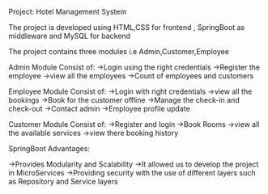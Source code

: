 Project: Hotel Management System

The project is developed using HTML,CSS for frontend , SpringBoot as middleware and MySQL for backend

The project contains three modules i.e Admin,Customer,Employee

Admin Module Consist of:
->Login using the right credentials
->Register the employee
->view all the employees
->Count of employees and customers

Employee Module Consist of:
->Login with right credentials
->view all the bookings
->Book for the customer offline
->Manage the check-in and check-out
->Contact admin
->Employee profile update

Customer Module Consist of:
->Register and login
->Book Rooms
->view all the available services
->view there booking history


SpringBoot Advantages:

->Provides Modularity and Scalability
->It allowed us to develop the project in MicroServices 
->Providing security with the use of different layers such as Repository and Service layers


